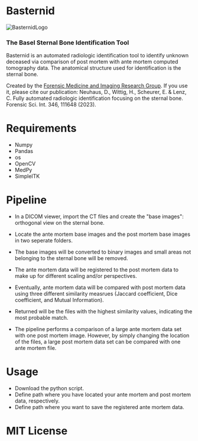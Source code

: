 # Basternid

![BasternidLogo](https://user-images.githubusercontent.com/114567200/204021043-cf59ebdd-eda6-4304-98e7-422f575fe94a.svg)

### The Basel Sternal Bone Identification Tool

Basternid is an automated radiologic identification tool to identify unknown deceased via comparison of post mortem with ante mortem computed tomography data. 
The anatomical structure used for identification is the sternal bone.

Created by the [Forensic Medicine and Imaging Research Group](https://dbe.unibas.ch/en/research/imaging-modelling-diagnosis/forensic-medicine-imaging-research-group/).
If you use it, please cite our publication: 
Neuhaus, D., Wittig, H., Scheurer, E. & Lenz, C. Fully automated radiologic identification focusing on the sternal bone. Forensic Sci. Int. 346, 111648 (2023).

# Requirements
+ Numpy
+ Pandas
+ os
+ OpenCV
+ MedPy
+ SimpleITK

# Pipeline
+ In a DICOM viewer, import the CT files and create the "base images": orthogonal view on the sternal bone.
+ Locate the ante mortem base images and the post mortem base images in two seperate folders.
+ The base images will be converted to binary images and small areas not belonging to the sternal bone will be removed.
+ The ante mortem data will be registered to the post mortem data to make up for different scaling and/or perspectives.
+ Eventually, ante mortem data will be compared with post mortem data using three different similarity measrues (Jaccard coefficient, Dice coefficient, and Mutual Information).
+ Returned will be the files with the highest similarity values, indicating the most probable match.

+ The pipeline performs a comparison of a large ante mortem data set with one post mortem image. However, by simply changing the location of the files, a large post mortem 
data set can be compared with one ante mortem file.


# Usage
+ Download the python script.
+ Define path where you have located your ante mortem and post mortem data, respectively. 
+ Define path where you want to save the registered ante mortem data.

# MIT License
